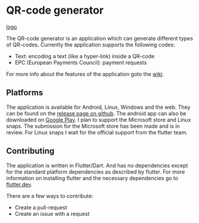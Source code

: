 # QR-code generator

[logo](https://github.com/wim07101993/qr_code_generator/raw/main/logo_without_background.png)

The QR-code generator is an application which can generate different types of QR-codes. Currently
the application supports the following codes:

- Text: encoding a text (like a hyper-link) inside a QR-code 
- EPC (European Payments Council): payment requests

For more info about the features of the application goto the [wiki](https://github.com/wim07101993/qr_code_generator/wiki).

## Platforms

The application is available for Android, Linux, Windows and the web. They can be found on the
[release page on github](https://github.com/wim07101993/qr_code_generator/releases). The android 
app can also be downloaded on [Google Play](https://play.google.com/store/apps/details?id=com.wimvanlaer.qr_code_generator).
I plan to support the Microsoft store and Linux snaps. The submission for the Microsoft store has
been made and is in review. For Linux snaps I wait for the official support from the flutter team.

## Contributing

The application is written in Flutter/Dart. And has no dependencies except for the standard platform
dependencies as described by flutter. For more information on installing flutter and the necessary
dependencies go to [flutter.dev](https://docs.flutter.dev/get-started/install).

There are a few ways to contribute:
- Create a pull-request
- Create an issue with a request

